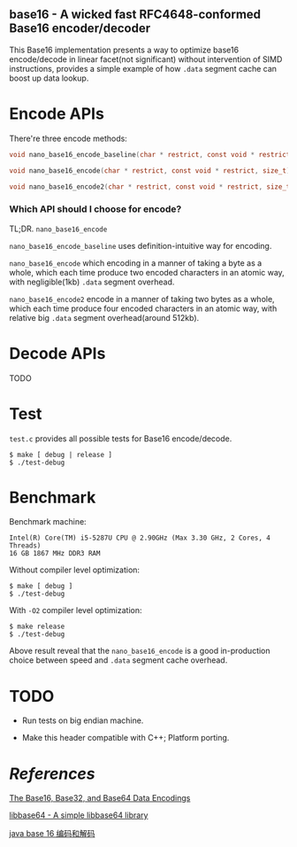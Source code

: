 ## base16 - A wicked fast RFC4648-conformed Base16 encoder/decoder

This Base16 implementation presents a way to optimize base16 encode/decode in linear facet(not significant) without intervention of SIMD instructions, provides a simple example of how `.data` segment cache can boost up data lookup.

# Encode APIs

There're three encode methods:

```c
void nano_base16_encode_baseline(char * restrict, const void * restrict, size_t);

void nano_base16_encode(char * restrict, const void * restrict, size_t);

void nano_base16_encode2(char * restrict, const void * restrict, size_t);
```

### Which API should I choose for encode?

TL;DR. `nano_base16_encode`

`nano_base16_encode_baseline` uses definition-intuitive way for encoding.

`nano_base16_encode` which encoding in a manner of taking a byte as a whole, which each time produce two encoded characters in an atomic way, with negligible(1kb) `.data` segment overhead.

`nano_base16_encode2` encode in a manner of taking two bytes as a whole, which each time produce four encoded characters in an atomic way, with relative big `.data` segment overhead(around 512kb).

# Decode APIs

TODO

# Test

`test.c` provides all possible tests for Base16 encode/decode.

```shell
$ make [ debug | release ]
$ ./test-debug
```

# Benchmark

Benchmark machine:

```
Intel(R) Core(TM) i5-5287U CPU @ 2.90GHz (Max 3.30 GHz, 2 Cores, 4 Threads)
16 GB 1867 MHz DDR3 RAM
```

Without compiler level optimization:

```shell
$ make [ debug ]
$ ./test-debug

```

With `-O2` compiler level optimization:

```shell
$ make release
$ ./test-debug

```

Above result reveal that the `nano_base16_encode` is a good in-production choice between speed and `.data` segment cache overhead.

# TODO

* Run tests on big endian machine.

* Make this header compatible with C++; Platform porting.

# *References*

[The Base16, Base32, and Base64 Data Encodings](https://tools.ietf.org/html/rfc4648)

[libbase64 - A simple libbase64 library](https://github.com/gozfree/gear-lib/tree/master/libbase64)

[java base 16 编码和解码](https://gist.github.com/turbidsoul/5226998)
